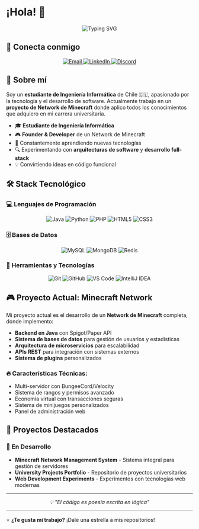 # ¡Hola! 👋

<div align="center">
  <img src="https://readme-typing-svg.herokuapp.com?font=Fira+Code&size=30&duration=3000&pause=1000&color=00D4FF&center=true&vCenter=true&width=600&lines=Desarrollador+Full+Stack;Estud..+de+Ingenier%C3%ADa+Inform%C3%A1tica;Creador+de+Proyectos+Minecraft;Apasionado+por+la+Tecnolog%C3%ADa" alt="Typing SVG" />
</div>

## 🤝 Conecta conmigo

<div align="center">
  <a href="mailto:contacto@grivyzom.com">
    <img src="https://img.shields.io/badge/Email-D14836?style=for-the-badge&logo=gmail&logoColor=white" alt="Email"/>
  </a>
  <a href="https://linkedin.com/in/grivyzom">
    <img src="https://img.shields.io/badge/LinkedIn-0077B5?style=for-the-badge&logo=linkedin&logoColor=white" alt="LinkedIn"/>
  </a>
  <a href="https://discord.grivyzom.com">
    <img src="https://img.shields.io/badge/Discord-5865F2?style=for-the-badge&logo=discord&logoColor=white" alt="Discord"/>
  </a>
</div>

## 🚀 Sobre mí

Soy un **estudiante de Ingeniería Informática** de Chile 🇨🇱, apasionado por la tecnología y el desarrollo de software. Actualmente trabajo en un **proyecto de Network de Minecraft** donde aplico todos los conocimientos que adquiero en mi carrera universitaria.

- 🎓 **Estudiante de Ingeniería Informática**
- 🎮 **Founder & Developer** de un Network de Minecraft
- 🌱 Constantemente aprendiendo nuevas tecnologías
- 🔍 Experimentando con **arquitecturas de software** y **desarrollo full-stack**
- 💡 Convirtiendo ideas en código funcional

## 🛠️ Stack Tecnológico

### 💻 Lenguajes de Programación
<div align="center">
  <img src="https://img.shields.io/badge/Java-ED8B00?style=for-the-badge&logo=openjdk&logoColor=white" alt="Java"/>
  <img src="https://img.shields.io/badge/Python-3776AB?style=for-the-badge&logo=python&logoColor=white" alt="Python"/>
  <img src="https://img.shields.io/badge/PHP-777BB4?style=for-the-badge&logo=php&logoColor=white" alt="PHP"/>
  <img src="https://img.shields.io/badge/HTML5-E34F26?style=for-the-badge&logo=html5&logoColor=white" alt="HTML5"/>
  <img src="https://img.shields.io/badge/CSS3-1572B6?style=for-the-badge&logo=css3&logoColor=white" alt="CSS3"/>
</div>

### 🗄️ Bases de Datos
<div align="center">
  <img src="https://img.shields.io/badge/MySQL-4479A1?style=for-the-badge&logo=mysql&logoColor=white" alt="MySQL"/>
  <img src="https://img.shields.io/badge/MongoDB-47A248?style=for-the-badge&logo=mongodb&logoColor=white" alt="MongoDB"/>
  <img src="https://img.shields.io/badge/Redis-DC382D?style=for-the-badge&logo=redis&logoColor=white" alt="Redis"/>
</div>

### 🔧 Herramientas y Tecnologías
<div align="center">
  <img src="https://img.shields.io/badge/Git-F05032?style=for-the-badge&logo=git&logoColor=white" alt="Git"/>
  <img src="https://img.shields.io/badge/GitHub-181717?style=for-the-badge&logo=github&logoColor=white" alt="GitHub"/>
  <img src="https://img.shields.io/badge/VS_Code-007ACC?style=for-the-badge&logo=visual-studio-code&logoColor=white" alt="VS Code"/>
  <img src="https://img.shields.io/badge/IntelliJ_IDEA-000000?style=for-the-badge&logo=intellij-idea&logoColor=white" alt="IntelliJ IDEA"/>
</div>

## 🎮 Proyecto Actual: Minecraft Network

Mi proyecto actual es el desarrollo de un **Network de Minecraft** completa, donde implemento:

- **Backend en Java** con Spigot/Paper API
- **Sistema de bases de datos** para gestión de usuarios y estadísticas
- **Arquitectura de microservicios** para escalabilidad
- **APIs REST** para integración con sistemas externos
- **Sistema de plugins** personalizados

### 🔥 Características Técnicas:
- Multi-servidor con BungeeCord/Velocity
- Sistema de rangos y permisos avanzado
- Economía virtual con transacciones seguras
- Sistema de minijuegos personalizados
- Panel de administración web

## 🌟 Proyectos Destacados

### 🎯 En Desarrollo
- **Minecraft Network Management System** - Sistema integral para gestión de servidores
- **University Projects Portfolio** - Repositorio de proyectos universitarios
- **Web Development Experiments** - Experimentos con tecnologías web modernas


---

<div align="center">
  <i>💡 "El código es poesía escrita en lógica"</i>
</div>

---

⭐ **¿Te gusta mi trabajo?** ¡Dale una estrella a mis repositorios!
